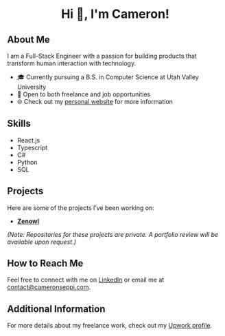 <div align="center">
  <h1>Hi 👋, I'm Cameron!</h1>
</div>

## About Me

I am a Full-Stack Engineer with a passion for building products that transform human interaction with technology.

- 🎓 Currently pursuing a B.S. in Computer Science at Utah Valley University
- 💼 Open to both freelance and job opportunities
- 🌐 Check out my [personal website](https://cameronseppi.com) for more information

## Skills

- React.js
- Typescript
- C#
- Python
- SQL

## Projects

Here are some of the projects I’ve been working on:

- [**Zenowl**](https://zenowl.io)

*(Note: Repositories for these projects are private. A portfolio review will be available upon request.)*

## How to Reach Me

Feel free to connect with me on [LinkedIn](https://www.linkedin.com/in/cameronseppi/) or email me at [contact@cameronseppi.com](mailto:contact@cameronseppi.com).

## Additional Information

For more details about my freelance work, check out my [Upwork profile](https://www.upwork.com/freelancers/~013e30edd7ae43c7cb?mp_source=share).
